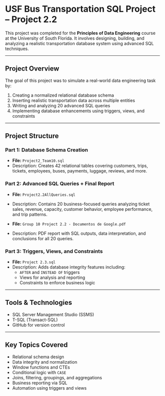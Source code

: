 #  USF Bus Transportation SQL Project – Project 2.2

This project was completed for the **Principles of Data Engineering** course at the University of South Florida. It involves designing, building, and analyzing a realistic transportation database system using advanced SQL techniques.

---

##  Project Overview

The goal of this project was to simulate a real-world data engineering task by:

1. Creating a normalized relational database schema
2. Inserting realistic transportation data across multiple entities
3. Writing and analyzing 20 advanced SQL queries
4. Implementing database enhancements using triggers, views, and constraints

---

##  Project Structure

###  Part 1: Database Schema Creation
- **File:** `Project2_Team10.sql`
- Description: Creates 42 relational tables covering customers, trips, tickets, employees, buses, payments, luggage, reviews, and more.

### Part 2: Advanced SQL Queries + Final Report
- **File:** `Project2.2AllQueries.sql`
- Description: Contains 20 business-focused queries analyzing ticket sales, revenue, capacity, customer behavior, employee performance, and trip patterns.

- **File:** `Group 10 Project 2.2 - Documentos de Google.pdf`
- Description: PDF report with SQL outputs, data interpretation, and conclusions for all 20 queries.

###  Part 3: Triggers, Views, and Constraints
- **File:** `Project 2.3.sql`
- Description: Adds database integrity features including:
  - `AFTER` and `INSTEAD OF` triggers
  - Views for analysis and reporting
  - Constraints to enforce business logic

---

##  Tools & Technologies
- SQL Server Management Studio (SSMS)
- T-SQL (Transact-SQL)
- GitHub for version control

---

##  Key Topics Covered

- Relational schema design
- Data integrity and normalization
- Window functions and CTEs
- Conditional logic with `CASE`
- Joins, filtering, groupings, and aggregations
- Business reporting via SQL
- Automation using triggers and views
